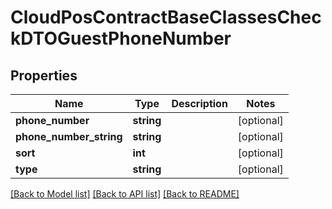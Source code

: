 # CloudPosContractBaseClassesCheckDTOGuestPhoneNumber

## Properties
Name | Type | Description | Notes
------------ | ------------- | ------------- | -------------
**phone_number** | **string** |  | [optional] 
**phone_number_string** | **string** |  | [optional] 
**sort** | **int** |  | [optional] 
**type** | **string** |  | [optional] 

[[Back to Model list]](../README.md#documentation-for-models) [[Back to API list]](../README.md#documentation-for-api-endpoints) [[Back to README]](../README.md)


